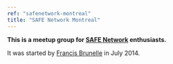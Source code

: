 ```yaml
---
ref: "safenetwork-montreal"
title: "SAFE Network Montreal"
---
```


**This is a meetup group for [SAFE Network](https://safenetwork.org/) enthusiasts.**

It was started by [Francis Brunelle](https://frabrunelle.com/) in July 2014.

